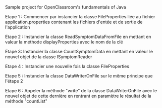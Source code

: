 Sample project for OpenClassroom's fundamentals of Java

Etape 1 :
Commencer par instancier la classe FileProperties liée au fichier application.properties contenant les fichiers d'entée et de sortie de l'application

Etape 2 : 
Instancier la classe ReadSymptomDataFromFile en mettant en valeur la méthode displayProperties avec le nom de la clé

Etape 3: 
Instancier la classe CountSymptomData en mettant en valeur le nouvel objet de la classe ISymptomReader

Etape 4 :
Instancier une nouvelle fois la classe FileProperties

Etape 5 : 
Instancier la classe DataWriterOnFile sur le même principe que l'étape 2

Etape 6 : 
Appeler la méthode "write" de la classe DataWriterOnFile avec le nouvel objet de cette dernière en rentrant en paramètre le résultat de la méthode "countList"

